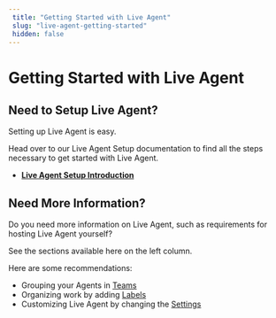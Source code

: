 ```yaml
---
 title: "Getting Started with Live Agent" 
 slug: "live-agent-getting-started" 
 hidden: false 
---
```

# Getting Started with Live Agent

## Need to Setup Live Agent?
<div class="divider"></div>

Setting up Live Agent is easy. 

Head over to our Live Agent Setup documentation to find all the steps necessary to get started with Live Agent.

- [**Live Agent Setup Introduction**]({{config.site_url}}ai/handover-providers/live-agent-setup/live-agent-setup-introduction/)

## Need More Information?
<div class="divider"></div>

Do you need more information on Live Agent, such as requirements for hosting Live Agent yourself? 

See the sections available here on the left column.

Here are some recommendations:

<ul>
    <li>Grouping your Agents in <a href="/live-agent/teams">Teams</a></li>
    <li>Organizing work by adding <a href="/live-agent/labels">Labels</a></li>
    <li>Customizing Live Agent by changing the <a href="/live-agent/account-settings">Settings</a></li>
</ul>